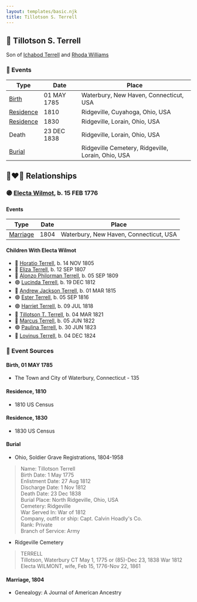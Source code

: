 ```yaml
---
layout: templates/basic.njk
title: Tillotson S. Terrell
---
```

## 🔵 Tillotson S. Terrell

Son of [Ichabod Terrell](/people/6/66420816) and [Rhoda Williams](/people/2/220352)

### 📆 Events

Type | Date | Place
------ | ------ | ------
[Birth](#event-b7e96572-2967-498b-a399-1531741050df) | 01 MAY 1785 | Waterbury, New Haven, Connecticut, USA
[Residence](#event-385ea731-b86c-4187-8470-3a528a6e9945) | 1810 | Ridgeville, Cuyahoga, Ohio, USA
[Residence](#event-091113f8-ab24-4150-8771-a20be29f73c3) | 1830 | Ridgeville, Lorain, Ohio, USA
Death | 23 DEC 1838 | Ridgeville, Lorain, Ohio, USA
[Burial](#event-d9a2a5fd-b097-4fc5-970b-61c08cf47558) |  | Ridgeville Cemetery, Ridgeville, Lorain, Ohio, USA

## 👩‍❤️‍👨 Relationships

### 🟣 [Electa Wilmot](/people/7/77370498), b. 15 FEB 1776

#### Events

Type | Date | Place
------ | ------ | ------
[Marriage](#event-10ee7eee-5847-4c15-aeeb-a4d69789b116) | 1804 | Waterbury, New Haven, Connecticut, USA
#### Children With Electa Wilmot
* 🔵 [Horatio Terrell](/people/7/74880220), b. 14 NOV 1805
* 🔵 [Eliza Terrell](/people/1/14584373), b. 12 SEP 1807
* 🔵 [Alonzo Philorman Terrell](/people/1/16020599), b. 05 SEP 1809
* 🟣 [Lucinda Terrell](/people/9/94352489), b. 19 DEC 1812
* 🔵 [Andrew Jackson Terrell](/people/1/15331189), b. 01 MAR 1815
* 🟣 [Ester Terrell](/people/2/27094826), b. 05 SEP 1816
* 🟣 [Harriet Terrell](/people/4/44975736), b. 09 JUL 1818
* 🔵 [Tillotson T. Terrell](/people/5/59687792), b. 04 MAR 1821
* 🔵 [Marcus Terrell](/people/2/231106), b. 05 JUN 1822
* 🟣 [Paulina Terrell](/people/1/17012140), b. 30 JUN 1823
* 🔵 [Lovinus Terrell](/people/8/80690232), b. 04 DEC 1824
### 📰 Event Sources

#### <a id="event-b7e96572-2967-498b-a399-1531741050df"></a> Birth, 01 MAY 1785
* The Town and City of Waterbury, Connecticut  - 135

#### <a id="event-385ea731-b86c-4187-8470-3a528a6e9945"></a> Residence, 1810
* 1810 US Census

#### <a id="event-091113f8-ab24-4150-8771-a20be29f73c3"></a> Residence, 1830
* 1830 US Census

#### <a id="event-d9a2a5fd-b097-4fc5-970b-61c08cf47558"></a> Burial
* Ohio, Soldier Grave Registrations, 1804-1958
>   
  > Name: Tillotson Terrell  
  > Birth Date: 1 May 1775  
  > Enlistment Date: 27 Aug 1812  
  > Discharge Date: 1 Nov 1812  
  > Death Date: 23 Dec 1838  
  > Burial Place: North Ridgeville, Ohio, USA  
  > Cemetery: Ridgeville  
  > War Served In: War of 1812  
  > Company, outfit or ship: Capt. Calvin Hoadly's Co.  
  > Rank: Private  
  > Branch of Service: Army
* Ridgeville Cemetery
>   
  > TERRELL  
  > Tillotson, Waterbury CT May 1, 1775 or (85)-Dec 23, 1838 War 1812  
  > Electa WILMONT, wife, Feb 15, 1776-Nov 22, 1861

#### <a id="event-10ee7eee-5847-4c15-aeeb-a4d69789b116"></a> Marriage, 1804
* Genealogy: A Journal of American Ancestry